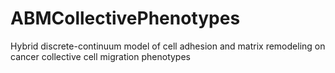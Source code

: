 # ABMCollectivePhenotypes
Hybrid discrete-continuum model of cell adhesion and matrix remodeling on cancer collective cell migration phenotypes
